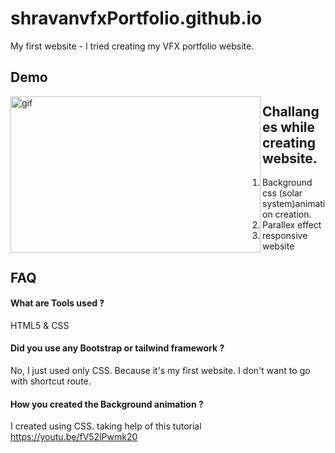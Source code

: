 # shravanvfxPortfolio.github.io
My first website - I tried creating my VFX portfolio website.

## Demo

<p> <img align="left" alt="gif" src="https://github.com/ShravanKumar-dev97/shravanvfxPortfolio.github.io/blob/main/gif.gif" width="400" height=250" /></p> 


## Challanges while creating website.

  1. Background css (solar system)animation creation.
  2. Parallex effect
  3. responsive website

## FAQ

#### What are Tools used ?

HTML5 & CSS

#### Did you use any Bootstrap or tailwind framework ?

No, I just used only CSS. Because it's my first website. I don't want to go with shortcut route.

#### How you created the Background animation ?

I created using CSS. taking help of this tutorial https://youtu.be/fV52lPwmk20





